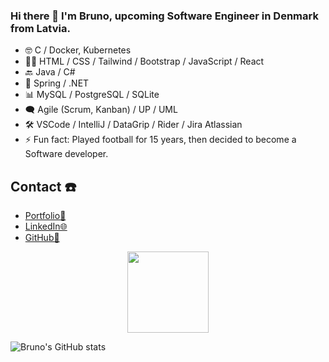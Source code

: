 ### Hi there 👋 I'm Bruno, upcoming Software Engineer in Denmark from Latvia.

- 🤓 C / Docker, Kubernetes 
- 👨‍💻 HTML / CSS / Tailwind / Bootstrap / JavaScript / React 
- 🔙 Java / C#
- 🌱 Spring / .NET
- 📊 MySQL / PostgreSQL / SQLite
- 🗨️ Agile (Scrum, Kanban) / UP / UML
- 🛠️ VSCode / IntelliJ / DataGrip / Rider / Jira Atlassian  
- ⚡ Fun fact: Played football for 15 years, then decided to become a Software developer.

## Contact ☎️
- [Portfolio👤](https://blaizans.com/)
- [LinkedIn🌐](https://www.linkedin.com/in/bruno-laizans/)
- [GitHub💼](https://github.com/blaizans/)

<div id="header" align="center">
  <img src="https://komarev.com/ghpvc/?username=kkristiansd&style=flat-square&color=green" alt="" width="130"/>
</div>

![Bruno's GitHub stats](https://github-readme-stats.vercel.app/api/?username=blaizans&show_icons=true&title_color=fff&icon_color=79ff97&text_color=9f9f9f&bg_color=151515)


